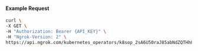 <!-- Code generated for API Clients. DO NOT EDIT. -->

#### Example Request

```bash
curl \
-X GET \
-H "Authorization: Bearer {API_KEY}" \
-H "Ngrok-Version: 2" \
https://api.ngrok.com/kubernetes_operators/k8sop_2sA6U50raJ85abNdZQTHh8cCXTM
```
